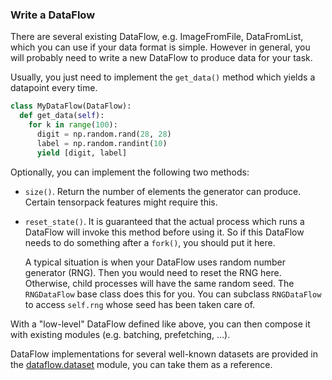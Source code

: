 
### Write a DataFlow

There are several existing DataFlow, e.g. ImageFromFile, DataFromList, which you can
use if your data format is simple.
However in general, you will probably need to write a new DataFlow to produce data for your task.

Usually, you just need to implement the `get_data()` method which yields a datapoint every time.
```python
class MyDataFlow(DataFlow):
  def get_data(self):
    for k in range(100):
      digit = np.random.rand(28, 28)
      label = np.random.randint(10)
      yield [digit, label]
```

Optionally, you can implement the following two methods:

+ `size()`. Return the number of elements the generator can produce. Certain tensorpack features might require this.

+ `reset_state()`. It is guaranteed that the actual process which runs a DataFlow will invoke this method before using it.
	So if this DataFlow needs to do something after a `fork()`, you should put it here.

	A typical situation is when your DataFlow uses random number generator (RNG). Then you would need to reset the RNG here.
	Otherwise, child processes will have the same random seed. The `RNGDataFlow` base class does this for you.
	You can subclass `RNGDataFlow` to access `self.rng` whose seed has been taken care of.

With a "low-level" DataFlow defined like above, you can then compose it with existing modules (e.g. batching, prefetching, ...).

DataFlow implementations for several well-known datasets are provided in the
[dataflow.dataset](../../modules/dataflow.dataset.html)
module, you can take them as a reference.


